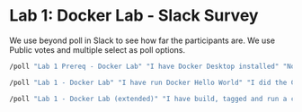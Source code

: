 # Lab 1: Docker Lab - Slack Survey

We use beyond poll in Slack to see how far the participants are. We use Public votes and multiple select as poll options.

```bash
/poll "Lab 1 Prereq - Docker Lab" "I have Docker Desktop installed" "Nope - I do not have Docker Desktop up and running"
```

```bash
/poll "Lab 1 - Docker Lab" "I have run Docker Hello World" "I did the CouchDB interactions" "I have removed the containers and images"
```

```bash
/poll "Lab 1 - Docker Lab (extended)" "I have build, tagged and run a custom nodejs image"
```
